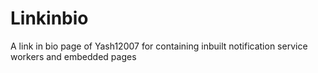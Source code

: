 # Linkinbio
A link in bio page of Yash12007 for containing inbuilt notification service workers and embedded pages
